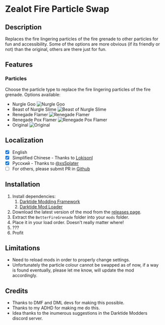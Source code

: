 # Zealot Fire Particle Swap
## Description
Replaces the fire lingering particles of the fire grenade to other particles for fun and accessibility. Some of the options are more obvious (if its friendly or not) than the original, others are there just for fun.

## Features
### Particles
Choose the particle type to replace the fire lingering particles of the fire grenade. Options available:
* Nurgle Goo ![Nurgle Goo](images/image.png)
* Beast of Nurgle Slime ![Beast of Nurgle Slime](images/image-1.png)
* Renegade Flamer ![Renegade Flamer](images/image-2.png)
* Renegade Pox Flamer ![Renegade Pox Flamer](images/image-3.png)
* Original ![Original](images/image-4.png)

## Localization
- [x] English
- [x] Simplified Chinese - Thanks to [Lokisonl](https://github.com/Lokisonl)
- [x] Pусский - Thanks to [@xsSplater](https://github.com/xsSplater)
- [ ] For others, please submit PR in [Github](https://github.com/JCalebBR/BetterFireGrenade)

## Installation
1. Install dependencies:
    1. [Darktide Modding Framework](https://www.nexusmods.com/warhammer40kdarktide/mods/8)
    2. [Darktide Mod Loader](https://www.nexusmods.com/warhammer40kdarktide/mods/19)
2. Download the latest version of the mod from the [releases page](https://github.com/JCalebBR/BetterFireGrenade/releases/latest).
3. Extract the `BetterFireGrenade` folder into your `mods` folder.
4. Place it in your load order. Doesn't really matter where!
5. ???
6. Profit

## Limitations
* Need to reload mods in order to properly change settings.
* Unfortunately the particle colour cannot be swapped as of now, if a way is found eventually, please let me know, will update the mod accordingly.

## Credits

* Thanks to DMF and DML devs for making this possible.
* Thanks to my ADHD for making me do this.
* Idea thanks to the inumerous suggestions in the Darktide Modders discord server.
